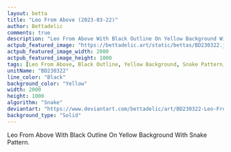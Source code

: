 ```yaml
---
layout: betta
title: "Leo From Above (2023-03-22)"
author: Bettadelic
comments: true
description: "Leo From Above With Black Outline On Yellow Background With Snake Pattern."
actpub_featured_image: "https://bettadelic.art/static/bettas/BD230322.jpg"
actpub_featured_image_width: 2000
actpub_featured_image_height: 1000
tags: [Leo From Above, Black Outline, Yellow Background, Snake Pattern, March 2023]
unitName: "BD230322"
line_color: "Black"
background_color: "Yellow"
width: 2000
height: 1000
algorithm: "Snake"
deviantart: "https://www.deviantart.com/bettadelic/art/BD230322-Leo-From-Above-2023-03-22-954761149"
background_type: "Solid"
---
```


Leo From Above With Black Outline On Yellow Background With Snake Pattern.
